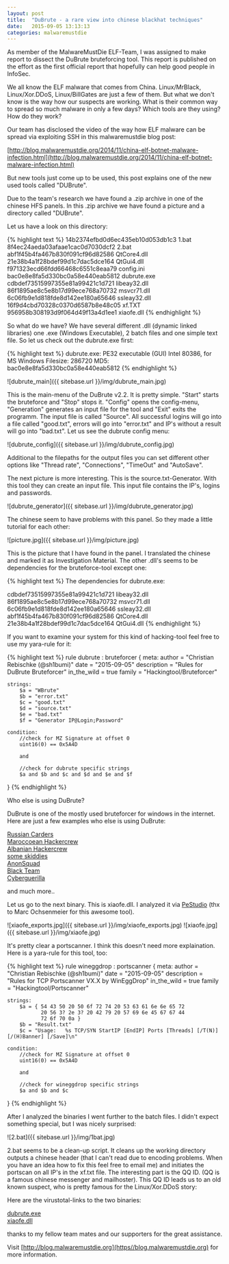 ```yaml
---
layout: post
title:  "DuBrute - a rare view into chinese blackhat techniques"
date:   2015-09-05 13:13:13
categories: malwaremustdie
---
```


As member of the MalwareMustDie ELF-Team, I was assigned to make report to dissect the DuBrute bruteforcing tool. This report is published on the effort as the first official report that hopefully can help good people in InfoSec.

We all know the ELF malware that comes from China. Linux/MrBlack,
Linux/Xor.DDoS, Linux/BillGates are just a few of them. But what we don't know
is the way how our suspects are working. What is their common way to spread so
much malware in only a few days? Which tools are they using? How do they work?

Our team has disclosed the video of the way how ELF malware can be spread via exploiting SSH in this malwaremustdie blog post:  

[http://blog.malwaremustdie.org/2014/11/china-elf-botnet-malware-infection.html](http://blog.malwaremustdie.org/2014/11/china-elf-botnet-malware-infection.html)  
  
But new tools just come up to be used, this post explains one of the new used tools called "DUBrute".  
  
Due to the team's research we have found a .zip archive in one of the chinese HFS panels. 
In this .zip archive we have found a picture and a directory called "DUBrute". 

Let us have a look on this directory:

{% highlight text %}
14b2374efbd0d6ec435eb10d053db1c3  1.bat
8f4ec24aeda03afaae1cac0d7030dcf2  2.bat
abf1f45b4fa467b830f091cf96d82586  QtCore4.dll
21e38b4a1f28bdef99d1c7dac5dce164  QtGui4.dll
f971323ecd66fdd66468c6551c8eaa79  config.ini
bac0e8e8fa5d330bc0a58e440eab5812  dubrute.exe
cdbdef73515997355e81a99421c1d721  libeay32.dll
86f1895ae8c5e8b17d99ece768a70732  msvcr71.dll
6c06fb9e1d818fde8d142ee180a65646  ssleay32.dll
16f9d4cbd70328c0370d6587b8e48c05  xf.TXT
956958b308193d9f064d49f13a4d1ee1  xiaofe.dll
{% endhighlight %}

So what do we have? We have several different .dll (dynamic linked libraries)
one .exe (Windows Executable), 2 batch files and one simple text file. 
So let us check out the dubrute.exe first:

{% highlight text  %}
dubrute.exe: PE32 executable (GUI) Intel 80386, for MS Windows
Filesize: 286720
MD5: bac0e8e8fa5d330bc0a58e440eab5812
{% endhighlight %}

![dubrute_main]({{ sitebase.url }}/img/dubrute_main.jpg)

This is the main-menu of the DuBrute v2.2. It is pretty simple. "Start" starts
the bruteforce and "Stop" stops it. "Config" opens the config-menu, "Generation"
generates an input file for the tool and "Exit" exits the programm. The input file is called "Source". All successful logins will go into a file called "good.txt", errors will go into "error.txt" and IP's without a result will go into "bad.txt". Let us see the dubrute config menu:

![dubrute_config]({{ sitebase.url }}/img/dubrute_config.jpg)

Additional to the filepaths for the output files you can set different other
options like "Thread rate", "Connections", "TimeOut" and "AutoSave".

The next picture is more interesting. This is the source.txt-Generator. With
this tool they can create an input file. This input file contains the IP's,
logins and passwords. 

![dubrute_generator]({{ sitebase.url }}/img/dubrute_generator.jpg)

The chinese seem to have problems with this panel. So they made a little
tutorial for each other:

![picture.jpg]({{ sitebase.url }}/img/picture.jpg)

This is the picture that I have found in the panel. I translated the chinese and
marked it as Investigation Material. The other .dll's seems to be dependencies
for the bruteforce-tool except one:

{% highlight text  %}
The dependencies for dubrute.exe:

cdbdef73515997355e81a99421c1d721  libeay32.dll
86f1895ae8c5e8b17d99ece768a70732  msvcr71.dll
6c06fb9e1d818fde8d142ee180a65646  ssleay32.dll
abf1f45b4fa467b830f091cf96d82586  QtCore4.dll
21e38b4a1f28bdef99d1c7dac5dce164  QtGui4.dll
{% endhighlight %}

If you want to examine your system for this kind of hacking-tool feel free to
use my yara-rule for it:

{% highlight text  %}
rule dubrute : bruteforcer
{
    meta:
        author = "Christian Rebischke (@sh1bumi)"
        date = "2015-09-05"
        description = "Rules for DuBrute Bruteforcer"
        in_the_wild = true
        family = "Hackingtool/Bruteforcer"

    strings:
        $a = "WBrute"
        $b = "error.txt"
        $c = "good.txt"
        $d = "source.txt"
        $e = "bad.txt"
        $f = "Generator IP@Login;Password"

    condition:
        //check for MZ Signature at offset 0
        uint16(0) == 0x5A4D 

        and 

        //check for dubrute specific strings
        $a and $b and $c and $d and $e and $f 
}
{% endhighlight %}

Who else is using DuBrute?

DuBrute is one of the mostly used bruteforcer for windows in the internet. Here are just a few examples who else is using DuBrute:

[Russian Carders](http://carderpro.biz/showthread.php?p=460165#post460165)  
[Maroccoean Hackercrew](https://www.facebook.com/SpamHack/posts/347412948698020)  
[Albanian Hackercrew](https://www.facebook.com/pages/Dubrute/144352472395740?fref=nf)  
[some skiddies](https://www.facebook.com/hackvps1)  
[AnonSquad](http://anonsquad.blogspot.de/2014/02/how-to-hack-windows-servers-using.html)  
[Black Team](https://blackteam300.wordpress.com/2013/06/13/dubrute-v2-2/)  
[Cyberguerilla](https://www.cyberguerrilla.org/a/2013/?p=11002)  
   
and much more..  
  
Let us go to the next binary. This is xiaofe.dll. I analyzed it via 
[PeStudio](https://www.winitor.com/) (thx to Marc Ochsenmeier for this awesome tool). 

![xiaofe_exports.jpg]({{ sitebase.url }}/img/xiaofe_exports.jpg)
![xiaofe.jpg]({{ sitebase.url }}/img/xiaofe.jpg)

It's pretty clear a portscanner. I think this doesn't need more explaination. 
Here is a yara-rule for this tool, too:

{% highlight text  %}
rule wineggdrop : portscanner
{
    meta:
        author = "Christian Rebischke (@sh1bumi)"
        date = "2015-09-05"
        description = "Rules for TCP Portscanner VX.X by WinEggDrop"
        in_the_wild = true
        family = "Hackingtool/Portscanner"

    strings:
        $a = { 54 43 50 20 50 6f 72 74 20 53 63 61 6e 6e 65 72 
               20 56 3? 2e 3? 20 42 79 20 57 69 6e 45 67 67 44 
               72 6f 70 0a } 
        $b = "Result.txt"
        $c = "Usage:   %s TCP/SYN StartIP [EndIP] Ports [Threads] [/T(N)] [/(H)Banner] [/Save]\n"

    condition:
        //check for MZ Signature at offset 0
        uint16(0) == 0x5A4D

        and

        //check for wineggdrop specific strings
        $a and $b and $c 
}
{% endhighlight %}

After I analyzed the binaries I went further to the batch files.
I didn't expect something special, but I was nicely surprised:

![2.bat]({{ sitebase.url }}/img/1bat.jpg)

2.bat seems to be a clean-up script. It cleans up the working directory outputs a chinese header (that I can't read due to encoding problems. When you have an idea how to fix this feel free to email me) and initiates the portscan on all IP's in the xf.txt file. The interesting part is the QQ ID. (QQ is a famous chinese messenger and mailhoster). This QQ ID leads us to an old known suspect, who is pretty famous for the Linux/Xor.DDoS story:

Here are the virustotal-links to the two binaries:

[dubrute.exe](https://www.virustotal.com/en/file/6efe32cb80a3a2761c6d25b33ca5a85eb479cdd68d49980df18de9e851ff2dea/analysis/1441216794/)  
[xiaofe.dll](https://www.virustotal.com/en/file/3fba13273b31520ec3d83c054888a1f8a959e9a710366ac0578a4927ad983118/analysis/)  

thanks to my fellow team mates and our supporters for the great assistance.

Visit [http://blog.malwaremustdie.org](https//blog.malwaremustdie.org) for more information.

